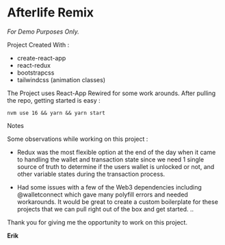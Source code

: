 # Afterlife Remix

_For Demo Purposes Only._

Project Created With :

- create-react-app
- react-redux
- bootstrapcss
- tailwindcss (animation classes)

The Project uses React-App Rewired for some work arounds. After pulling the
repo, getting started is easy :

```
nvm use 16 && yarn && yarn start

```

Notes

Some observations while working on this project :

- Redux was the most flexible option at the end of the day when it came to
  handling the wallet and transaction state since we need 1 single source of
  truth to determine if the users wallet is unlocked or not, and other variable
  states during the transaction process.

- Had some issues with a few of the Web3 dependencies including @walletconnect
  which gave many polyfill errors and needed workarounds. It would be great to
  create a custom boilerplate for these projects that we can pull right out of
  the box and get started. ..

Thank you for giving me the opportunity to work on this project.

**Erik**

